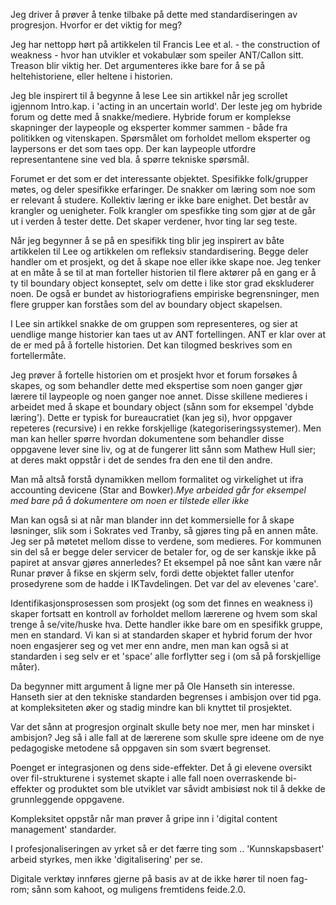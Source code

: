 
Jeg driver å prøver å tenke tilbake på dette med standardiseringen av progresjon. Hvorfor er det viktig for meg?

Jeg har nettopp hørt på artikkelen til Francis Lee et al. - the construction of weakness - hvor han utvikler et vokabulær som speiler ANT/Callon sitt. Treason blir viktig her. Det argumenteres ikke bare for å se på heltehistoriene, eller heltene i historien. 

Jeg ble inspirert til å begynne å lese Lee sin artikkel når jeg scrollet igjennom Intro.kap. i 'acting in an uncertain world'. Der leste jeg om hybride forum og dette med å snakke/mediere. Hybride forum er komplekse skapninger der laypeople og eksperter kommer sammen - både fra politikken og vitenskapen. Spørsmålet om forholdet mellom eksperter og laypersons er det som taes opp. Der kan laypeople utfordre representantene sine ved bla. å spørre tekniske spørsmål. 

Forumet er det som er det interessante objektet. Spesifikke folk/grupper møtes, og deler spesifikke erfaringer. De snakker om læring som noe som er relevant å studere. Kollektiv læring er ikke bare enighet. Det består av krangler og uenigheter. Folk krangler om spesfikke ting som gjør at de går ut i verden å tester dette. Det skaper verdener, hvor ting lar seg teste. 

Når jeg begynner å se på en spesifikk ting blir jeg inspirert av båte artikkelen til Lee og artikkelen om refleksiv standardisering. Begge deler handler om et prosjekt, og det å skape noe eller ikke skape noe. Jeg tenker at en måte å se til at man forteller historien til flere aktører på en gang er å ty til boundary object konseptet, selv om dette i like stor grad ekskluderer noen. De også er bundet av historiografiens empiriske begrensninger, men flere grupper kan forståes som del av boundary object skapelsen.

I Lee sin artikkel snakke de om gruppen som representeres, og sier at uendlige mange historier kan taes ut av ANT fortellingen. ANT er klar over at de er med på å fortelle historien. Det kan tilogmed beskrives som en fortellermåte. 

Jeg prøver å fortelle historien om et prosjekt hvor et forum forsøkes å skapes, og som behandler dette med ekspertise som noen ganger gjør lærere til laypeople og noen ganger noe annet. Disse skillene medieres i arbeidet med å skape et boundary object (sånn som for eksempel 'dybde læring'). Dette er typisk for bureaucratiet (kan jeg si), hvor oppgaver repeteres (recursive) i en rekke forskjellige (kategoriseringssystemer). Men man kan heller spørre hvordan dokumentene som behandler disse oppgavene lever sine liv, og at de fungerer litt sånn som Mathew Hull sier; at deres makt oppstår i det de sendes fra den ene til den andre.

Man må altså forstå dynamikken mellom formalitet og virkelighet ut ifra accounting devicene (Star and Bowker).*Mye arbeided går for eksempel med bare på å dokumentere om noen er tilstede eller ikke*

Man kan også si at når man blander inn det kommersielle for å skape løsninger, slik som i Sokrates ved Tranby, så gjøres ting på en annen måte. Jeg ser på møtetet mellom disse to verdene, som medieres. For kommunen sin del så er begge deler servicer de betaler for, og de ser kanskje ikke på papiret at ansvar gjøres annerledes? Et eksempel på noe sånt kan være når Runar prøver å fikse en skjerm selv, fordi dette objektet faller utenfor prosedyrene som de hadde i IKTavdelingen. Det var del av elevenes 'care'.

Identifikasjonsprosessen som prosjekt (og som det finnes en weakness i) skaper fortsatt en kontroll av forholdet mellom lærerene og hvem som skal trenge å se/vite/huske hva. Dette handler ikke bare om en spesifikk gruppe, men en standard. Vi kan si at standarden skaper et hybrid forum der hvor noen engasjerer seg og vet mer enn andre, men man kan også si at standarden i seg selv er et 'space' alle forflytter seg i (om så på forskjellige måter).

Da begynner mitt argument å ligne mer på Ole Hanseth sin interesse. Hanseth sier at den tekniske standarden begrenses i ambisjon over tid pga. at kompleksiteten øker og stadig mindre kan bli knyttet til prosjektet. 

Var det sånn at progresjon orginalt skulle bety noe mer, men har minsket i ambisjon? Jeg så i alle fall at de lærerene som skulle spre ideene om de nye pedagogiske metodene så oppgaven sin som svært begrenset. 

Poenget er integrasjonen og dens side-effekter. Det å gi elevene oversikt over fil-strukturene i systemet skapte i alle fall noen overraskende bi-effekter og produktet som ble utviklet var såvidt ambisiøst nok til å dekke de grunnleggende oppgavene. 

Kompleksitet oppstår når man prøver å gripe inn i 'digital content management' standarder. 

I profesjonaliseringen av yrket så er det færre ting som .. 'Kunnskapsbasert' arbeid styrkes, men ikke 'digitalisering' per se.

Digitale verktøy innføres gjerne på basis av at de ikke hører til noen fag-rom; sånn som kahoot, og muligens fremtidens feide.2.0.
